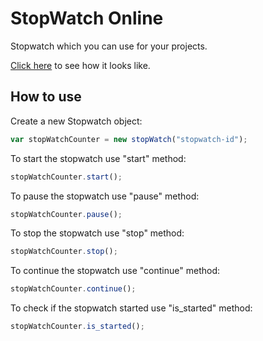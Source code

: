 # StopWatch Online

Stopwatch which you can use for your projects.

[Click here](https://everhard.github.io/StopWatch-Online/) to see how it looks like.

## How to use
Create a new Stopwatch object:
```javascript
var stopWatchCounter = new stopWatch("stopwatch-id");
```

To start the stopwatch use "start" method:
```javascript
stopWatchCounter.start();
```

To pause the stopwatch use "pause" method:
```javascript
stopWatchCounter.pause();
```

To stop the stopwatch use "stop" method:
```javascript
stopWatchCounter.stop();
```

To continue the stopwatch use "continue" method:
```javascript
stopWatchCounter.continue();
```


To check if the stopwatch started use "is_started" method:
```javascript
stopWatchCounter.is_started();
```